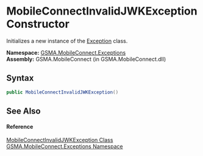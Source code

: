 MobileConnectInvalidJWKException Constructor
============================================
Initializes a new instance of the [Exception][1] class.

**Namespace:** [GSMA.MobileConnect.Exceptions][2]  
**Assembly:** GSMA.MobileConnect (in GSMA.MobileConnect.dll)

Syntax
------

```csharp
public MobileConnectInvalidJWKException()
```


See Also
--------

#### Reference
[MobileConnectInvalidJWKException Class][3]  
[GSMA.MobileConnect.Exceptions Namespace][2]  

[1]: http://msdn.microsoft.com/en-us/library/c18k6c59
[2]: ../README.md
[3]: README.md
[4]: ../../_icons/Help.png